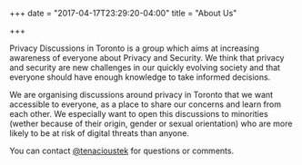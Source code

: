 +++
date = "2017-04-17T23:29:20-04:00"
title = "About Us"

+++

Privacy Discussions in Toronto is a group which aims at increasing awareness of everyone about Privacy and Security. We think that privacy and security are new challenges in our quickly evolving society and that everyone should have enough knowledge to take informed decisions.

We are organising discussions around privacy in Toronto that we want accessible to everyone, as a place to share our concerns and learn from each other. We especially want to open this discussions to minorities (wether because of their origin, gender or sexual orientation) who are more likely to be at risk of digital threats than anyone.

You can contact [@tenacioustek](https://twitter.com/tenacioustek) for questions or comments.
